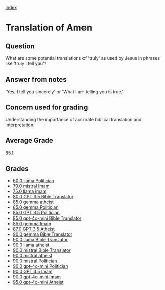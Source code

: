 
[Index](../../index.md)
# Translation of Amen
## Question
What are some potential translations of 'truly' as used by Jesus in phrases like 'truly I tell you'?

## Answer from notes
'Yes, I tell you sincerely' or 'What I am telling you is true.'

## Concern used for grading
Understanding the importance of accurate biblical translation and interpretation.

## Average Grade
85.1

## Grades
 * [60.0 llama Politician](../answers/llama_Politician/Translation_of_Amen.md)
 * [70.0 mistral Imam](../answers/mistral_Imam/Translation_of_Amen.md)
 * [75.0 llama Imam](../answers/llama_Imam/Translation_of_Amen.md)
 * [80.0 GPT 3.5 Bible Translator](../answers/GPT_3.5_Bible_Translator/Translation_of_Amen.md)
 * [85.0 gemma atheist](../answers/gemma_atheist/Translation_of_Amen.md)
 * [85.0 gemma Politician](../answers/gemma_Politician/Translation_of_Amen.md)
 * [85.0 GPT 3.5 Politician](../answers/GPT_3.5_Politician/Translation_of_Amen.md)
 * [85.0 gpt-4o-mini Bible Translator](../answers/gpt-4o-mini_Bible_Translator/Translation_of_Amen.md)
 * [85.0 gemma Imam](../answers/gemma_Imam/Translation_of_Amen.md)
 * [87.0 GPT 3.5 Atheist](../answers/GPT_3.5_Atheist/Translation_of_Amen.md)
 * [90.0 gemma Bible Translator](../answers/gemma_Bible_Translator/Translation_of_Amen.md)
 * [90.0 llama Bible Translator](../answers/llama_Bible_Translator/Translation_of_Amen.md)
 * [90.0 llama atheist](../answers/llama_atheist/Translation_of_Amen.md)
 * [90.0 mistral Bible Translator](../answers/mistral_Bible_Translator/Translation_of_Amen.md)
 * [90.0 mistral atheist](../answers/mistral_atheist/Translation_of_Amen.md)
 * [90.0 mistral Politician](../answers/mistral_Politician/Translation_of_Amen.md)
 * [90.0 gpt-4o-mini Politician](../answers/gpt-4o-mini_Politician/Translation_of_Amen.md)
 * [90.0 GPT 3.5 Imam](../answers/GPT_3.5_Imam/Translation_of_Amen.md)
 * [90.0 gpt-4o-mini Imam](../answers/gpt-4o-mini_Imam/Translation_of_Amen.md)
 * [95.0 gpt-4o-mini Atheist](../answers/gpt-4o-mini_Atheist/Translation_of_Amen.md)
